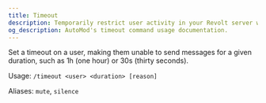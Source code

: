 ```yaml
---
title: Timeout
description: Temporarily restrict user activity in your Revolt server with AutoMod's timeout command. Set duration and manage disruptive behavior.
og_description: AutoMod's timeout command usage documentation.
---
```


Set a timeout on a user, making them unable to send messages for a given duration, such as 1h (one hour) or 30s (thirty seconds).

Usage: `/timeout <user> <duration> [reason]`

Aliases: `mute`, `silence`
